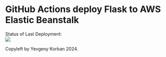 # GitHub Actions deploy Flask to AWS Elastic Beanstalk




Status of Last Deployment:<br>
<img src="https://github.com/kevgenius/github-actions-part2-cicd-to-aws/workflows/CI-CD-Pipeline-to-AWS-ElasticBeastalk/badge.svg?branch=master"><br>


Copyleft by Yevgeny Korban 2024.
